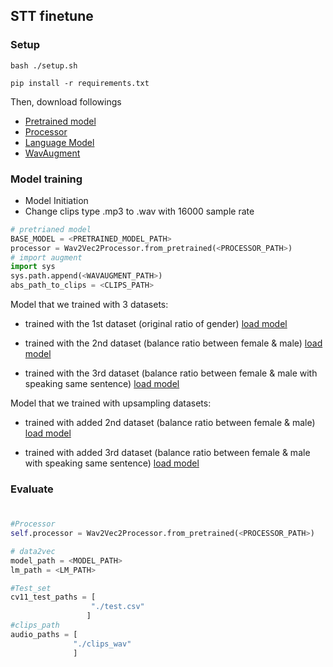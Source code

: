 ## STT finetune 

### Setup


```
bash ./setup.sh
```
```
pip install -r requirements.txt
```

Then, download followings 

- <a href="https://drive.google.com/drive/folders/1zM_yEi0eEiAItiVSIlQeSgIGderRemHu?usp=sharing">Pretrained model</a>
- <a href="https://drive.google.com/drive/folders/1bsj7DV6Y9hYf4C-Tx0P6tmvPr2hJtwsp?usp=sharing">Processor</a>
- <a href="https://drive.google.com/file/d/1TX-Fp9CWz7U2AicAjhy3gmDoM7XHqSty/view?usp=sharing">Language Model</a>
- <a href="https://drive.google.com/drive/folders/1LAkmsgQ1KrxuFO54UOTnrA7NWcOGAshX?usp=sharing">WavAugment</a>


### Model training
- Model Initiation
- Change clips type .mp3 to .wav with 16000 sample rate
```py
# pretrianed model
BASE_MODEL = <PRETRAINED_MODEL_PATH>
processor = Wav2Vec2Processor.from_pretrained(<PROCESSOR_PATH>)
# import augment
import sys
sys.path.append(<WAVAUGMENT_PATH>)
abs_path_to_clips = <CLIPS_PATH>
```

Model that we trained with 3 datasets:

- trained with the 1st dataset (original ratio of gender) 
<a href="https://drive.google.com/drive/folders/1YPmUk3ZsfMxqq2nFwUV3fWL3uKFxz13q?usp=sharing">load model</a>

- trained with the 2nd dataset (balance ratio between female & male)
<a href="https://drive.google.com/drive/folders/19ufxw8j2jOt3t8_a3Li5tIzMI2idicVk?usp=sharing">load model</a>

- trained with the 3rd dataset (balance ratio between female & male with speaking same sentence) 
<a href="https://drive.google.com/drive/folders/10DZLSO6ftUzZlvfme2FMbUIpH2ZZoYvS?usp=sharing">load model</a>

Model that we trained with upsampling datasets:

- trained with added 2nd dataset (balance ratio between female & male) 
<a href="https://drive.google.com/drive/folders/1nsyl3VLo76DIRNg0Zrrrvy_o4QYlUtXJ?usp=sharing">load model</a>

- trained with added 3rd dataset (balance ratio between female & male with speaking same sentence)
<a href="https://drive.google.com/drive/folders/1lBu9JD-_cQOBjsN747ElV-kAsAhR6rD6?usp=sharing">load model</a>

### Evaluate
#
```py
#Processor
self.processor = Wav2Vec2Processor.from_pretrained(<PROCESSOR_PATH>)

# data2vec
model_path = <MODEL_PATH>
lm_path = <LM_PATH> 

#Test_set
cv11_test_paths = [
                  "./test.csv"
                 ]
#clips_path
audio_paths = [
              "./clips_wav"
              ]

```

